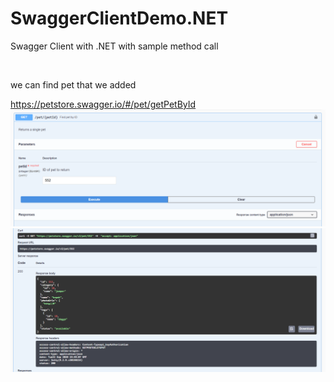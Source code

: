 # SwaggerClientDemo.NET
Swagger Client with .NET with sample method call

 
<br />

we can find pet that we added 

https://petstore.swagger.io/#/pet/getPetById
<br />
![name-of-you-image](https://github.com/yetkin/SwaggerClientDemo.NET/blob/master/SwaggerClientDemo.NET/img/Find%20pet%20by%20ID.png?raw=true)
<br />
![name-of-you-image](https://github.com/yetkin/SwaggerClientDemo.NET/blob/master/SwaggerClientDemo.NET/img/find%20pet%20by%20id%20response.png?raw=true)



